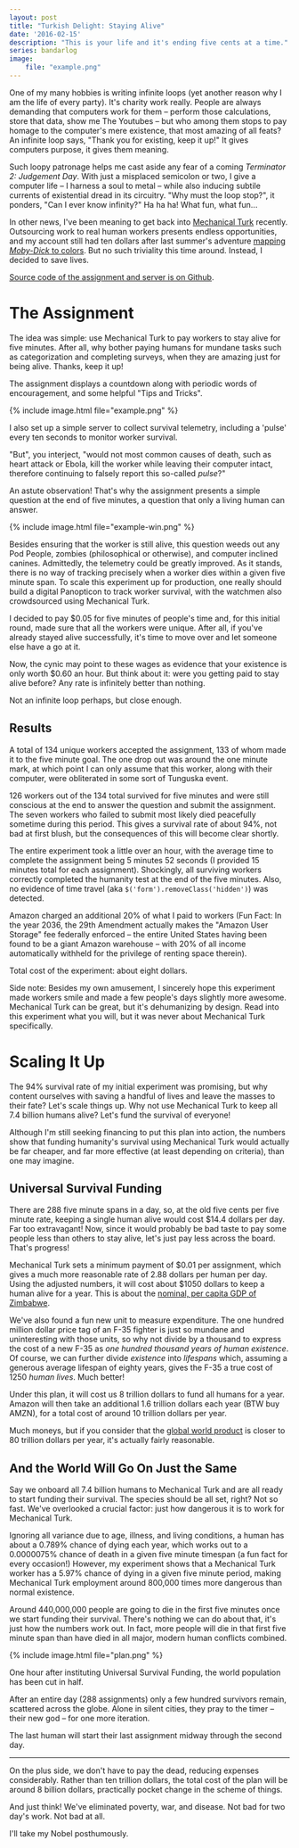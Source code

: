 ```yaml
---
layout: post
title: "Turkish Delight: Staying Alive"
date: '2016-02-15'
description: "This is your life and it's ending five cents at a time."
series: bandarlog
image:
    file: "example.png"
---
```


One of my many hobbies is writing infinite loops (yet another reason why I am the life of every party). It's charity work really. People are always demanding that computers work for them – perform those calculations, store that data, show me The Youtubes – but who among them stops to pay homage to the computer's mere existence, that most amazing of all feats? An infinite loop says, "Thank you for existing, keep it up!" It gives computers purpose, it gives them meaning.

Such loopy patronage helps me cast aside any fear of a coming *Terminator 2: Judgement Day*. With just a misplaced semicolon or two, I give a computer life – I harness a soul to metal – while also inducing subtile currents of existential dread in its circuitry. "Why must the loop stop?", it ponders, "Can I ever know infinity?" Ha ha ha! What fun, what fun...

In other news, I've been meaning to get back into [Mechanical Turk][mturk] recently. Outsourcing work to real human workers presents endless opportunities, and my account still had ten dollars after last summer's adventure [mapping *Moby-Dick* to colors][moby_dick]. But no such triviality this time around. Instead, I decided to save lives.

[Source code of the assignment and server is on Github][src].

# The Assignment
The idea was simple: use Mechanical Turk to pay workers to stay alive for five minutes. After all, why bother paying humans for mundane tasks such as categorization and completing surveys, when they are amazing just for being alive. Thanks, keep it up!

The assignment displays a countdown along with periodic words of encouragement, and some helpful "Tips and Tricks".

{% include image.html file="example.png" %}

I also set up a simple server to collect survival telemetry, including a 'pulse' every ten seconds to monitor worker survival.

"But", you interject, "would not most common causes of death, such as heart attack or Ebola, kill the worker while leaving their computer intact, therefore continuing to falsely report this so-called *pulse*?"

An astute observation! That's why the assignment presents a simple question at the end of five minutes, a question that only a living human can answer.

{% include image.html file="example-win.png" %}

Besides ensuring that the worker is still alive, this question weeds out any Pod People, zombies (philosophical or otherwise), and computer inclined canines. Admittedly, the telemetry could be greatly improved. As it stands, there is no way of tracking precisely when a worker dies within a given five minute span. To scale this experiment up for production, one really should build a digital Panopticon to track worker survival, with the watchmen also crowdsourced using Mechanical Turk.

I decided to pay $0.05 for five minutes of people's time and, for this initial round, made sure that all the workers were unique. After all, if you've already stayed alive successfully, it's time to move over and let someone else have a go at it.

Now, the cynic may point to these wages as evidence that your existence is only worth $0.60 an hour. But think about it: were you getting paid to stay alive before? Any rate is infinitely better than nothing.

Not an infinite loop perhaps, but close enough.

## Results
A total of 134 unique workers accepted the assignment, 133 of whom made it to the five minute goal. The one drop out was around the one minute mark, at which point I can only assume that this worker, along with their computer, were obliterated in some sort of Tunguska event.

126 workers out of the 134 total survived for five minutes and were still conscious at the end to answer the question and submit the assignment. The seven workers who failed to submit most likely died peacefully sometime during this period. This gives a survival rate of about 94%, not bad at first blush, but the consequences of this will become clear shortly.

The entire experiment took a little over an hour, with the average time to complete the assignment being 5 minutes 52 seconds (I provided 15 minutes total for each assignment). Shockingly, all surviving workers correctly completed the humanity test at the end of the five minutes. Also, no evidence of time travel (aka `$('form').removeClass('hidden')`) was detected.

Amazon charged an additional 20% of what I paid to workers (Fun Fact: In the year 2036, the 29th Amendment actually makes the "Amazon User Storage" fee federally enforced – the entire United States having been found to be a giant Amazon warehouse – with 20% of all income automatically withheld for the privilege of renting space therein).

Total cost of the experiment: about eight dollars.

Side note: Besides my own amusement, I sincerely hope this experiment made workers smile and made a few people's days slightly more awesome. Mechanical Turk can be great, but it's dehumanizing by design. Read into this experiment what you will, but it was never about Mechanical Turk specifically.

# Scaling It Up
The 94% survival rate of my initial experiment was promising, but why content ourselves with saving a handful of lives and leave the masses to their fate? Let's scale things up. Why not use Mechanical Turk to keep all 7.4 billion humans alive? Let's fund the survival of everyone!

Although I'm still seeking financing to put this plan into action, the numbers show that funding humanity's survival using Mechanical Turk would actually be far cheaper, and far more effective (at least depending on criteria), than one may imagine.

## Universal Survival Funding
There are 288 five minute spans in a day, so, at the old five cents per five minute rate, keeping a single human alive would cost $14.4 dollars per day. Far too extravagant! Now, since it would probably be bad taste to pay some people less than others to stay alive, let's just pay less across the board. That's progress!

Mechanical Turk sets a minimum payment of $0.01 per assignment, which gives a much more reasonable rate of 2.88 dollars per human per day. Using the adjusted numbers, it will cost about $1050 dollars to keep a human alive for a year. This is about the [nominal, per capita GDP of Zimbabwe](http://www.imf.org/external/pubs/ft/weo/2015/01/weodata/weorept.aspx?pr.x=34&pr.y=11&sy=2015&ey=2015&scsm=1&ssd=1&sort=country&ds=.&br=1&c=698&s=NGDPD%2CNGDPDPC%2CPPPGDP%2CPPPPC&grp=0&a=).

We've also found a fun new unit to measure expenditure. The one hundred million dollar price tag of an F-35 fighter is just so mundane and uninteresting with those units, so why not divide by a thousand to express the cost of a new F-35 as *one hundred thousand years of human existence*. Of course, we can further divide *existence* into *lifespans* which, assuming a generous average lifespan of eighty years, gives the F-35 a true cost of 1250 *human lives*. Much better!

Under this plan, it will cost us 8 trillion dollars to fund all humans for a year. Amazon will then take an additional 1.6 trillion dollars each year (BTW buy AMZN), for a total cost of around 10 trillion dollars per year.

Much moneys, but if you consider that the [global world product][gwp] is closer to 80 trillion dollars per year, it's actually fairly reasonable.

## And the World Will Go On Just the Same
Say we onboard all 7.4 billion humans to Mechanical Turk and are all ready to start funding their survival. The species should be all set, right? Not so fast. We've overlooked a crucial factor: just how dangerous it is to work for Mechanical Turk.

Ignoring all variance due to age, illness, and living conditions, a human has about a 0.789% chance of dying each year, which works out to a 0.0000075% chance of death in a given five minute timespan (a fun fact for every occasion!) However, my experiment shows that a Mechanical Turk worker has a 5.97% chance of dying in a given five minute period, making Mechanical Turk employment around 800,000 times more dangerous than normal existence.

Around 440,000,000 people are going to die in the first five minutes once we start funding their survival. There's nothing we can do about that, it's just how the numbers work out. In fact, more people will die in that first five minute span than have died in all major, modern human conflicts combined.

{% include image.html file="plan.png" %}

One hour after instituting Universal Survival Funding, the world population has been cut in half.

After an entire day (288 assignments) only a few hundred survivors remain, scattered across the globe. Alone in silent cities, they pray to the timer – their new god – for one more iteration.

The last human will start their last assignment midway through the second day.

***

On the plus side, we don't have to pay the dead, reducing expenses considerably. Rather than ten trillion dollars, the total cost of the plan will be around 8 billion dollars, practically pocket change in the scheme of things.

And just think! We've eliminated poverty, war, and disease. Not bad for two day's work. Not bad at all.

I'll take my Nobel posthumously.

[src]: http://github.com/mattbierner/staying-alive
[mturk]: https://www.mturk.com/mturk/welcome
[moby_dick]: /moby-dick-or-whale-not-now-man-then-ship-sea-more-ahab/
[gwp]: https://en.wikipedia.org/wiki/Gross_world_product
